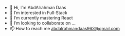 - 👋 Hi, I’m AbdAlrahman Daas
- 👀 I’m interested in Full-Stack
- 🌱 I’m currently mastering React
- 💞️ I’m looking to collaborate on ...
- 📫 How to reach me abdalrahmandaas963@gmail.com

<!---
AbdAlrahmanDaas963/AbdAlrahmanDaas963 is a ✨ special ✨ repository because its `README.md` (this file) appears on your GitHub profile.
You can click the Preview link to take a look at your changes.
--->
